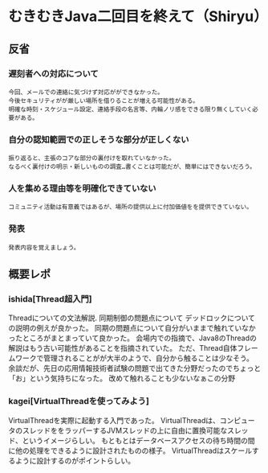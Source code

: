 # むきむきJava二回目を終えて（Shiryu）
## 反省
### 遅刻者への対応について  
    今回、メールでの連絡に気づけず対応がができなかった。  
    今後セキュリティがが厳しい場所を借りることが増える可能性がある。  
    明確な時刻・スケジュール設定、連絡手段の名言等、内輪ノリ感をできる限り無くしていく必要がある。  
### 自分の認知範囲での正しそうな部分が正しくない
    振り返ると、主張のコアな部分の裏付けを取れていなかった。
    なるべく裏付けの明示・新しいものの調査…書くことは可能だが、簡単にはできないだろう。
### 人を集める理由等を明確化できていない
    コミュニティ活動は有意義ではあるが、場所の提供以上に付加価値をを提供できていない。
### 発表
    発表内容を覚えましょう。

## 概要レポ
### ishida[Thread超入門]
Threadについての文法解説.
同期制御の問題点について
デッドロックについての説明の例えが良かった。
同期の問題点について自分がいままで触れていなかったところがまとまっていて良かった。
会場内での指摘で、Java8のThreadの解説はもう古い可能性があることを指摘されていた。
ただ、Thread自体フレームワークで管理されることがが大半のようで、自分から触ることは少なそう。
余談だが、先日の応用情報技術者試験の問題で出てきた分野だったのでちょっと「お」という気持ちになった。
改めて触れることも少ないなぁこの分野

### kagei[VirtualThreadを使ってみよう]
VirtualThreadを実際に起動する入門であった。
VirtualThreadは、コンピュータのスレッドををラッパーするJVMスレッドの上に自由に置換可能なスレッド、というイメージらしい。
もともとはデータベースアクセスの待ち時間の間に他の処理をできるように設計されたものの様子。
VirtualThreadはスケールするように設計するのがポイントらしい。
